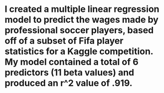 # I created a multiple linear regression model to predict the wages made by professional soccer players, based off of a subset of Fifa player statistics for a Kaggle competition. My model contained a total of 6 predictors (11 beta values) and produced an r^2 value of .919.
